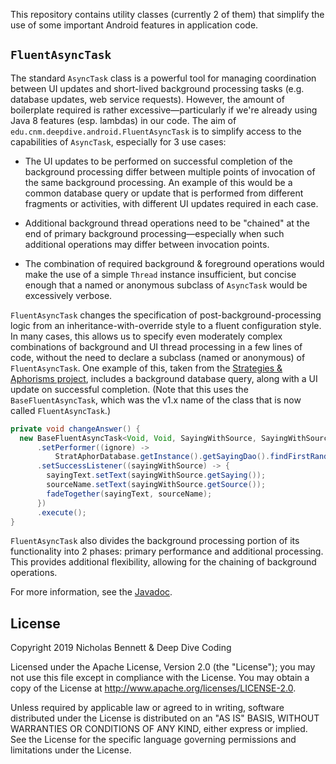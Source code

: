This repository contains utility classes (currently 2 of them) that simplify the use of some important Android features in application code.

## `FluentAsyncTask`

The standard `AsyncTask` class is a powerful tool for managing coordination between UI updates and short-lived background processing tasks (e.g. database updates, web service requests). However, the amount of boilerplate required is rather excessive&mdash;particularly if we're already using Java 8 features (esp. lambdas) in our code. The aim of `edu.cnm.deepdive.android.FluentAsyncTask` is to simplify access to the capabilities of `AsyncTask`, especially for 3 use cases:

* The UI updates to be performed on successful completion of the background processing differ between multiple points of invocation of the same background processing. An example of this would be a common database query or update that is performed from different fragments or activities, with different UI updates required in each case.

* Additional background thread operations need to be "chained" at the end of primary background processing&mdash;especially when such additional operations may differ between invocation points.

* The combination of required background &amp; foreground operations would make the use of a simple `Thread` instance insufficient, but concise enough that a named or anonymous subclass of `AsyncTask` would be excessively verbose.

`FluentAsyncTask` changes the specification of post-background-processing logic from an inheritance-with-override style to a fluent configuration style. In many cases, this allows us to specify even moderately complex combinations of background and UI thread processing in a few lines of code, without the need to declare a subclass (named or anonymous) of `FluentAsyncTask`. One example of this, taken from the [Strategies &amp; Aphorisms project](https://github.com/deep-dive-coding-java-cohort-6/strategies-aphorisms), includes a background database query, along with a UI update on successful completion. (Note that this uses the `BaseFluentAsyncTask`, which was the v1.x name of the class that is now called `FluentAsyncTask`.)

```java
private void changeAnswer() {
  new BaseFluentAsyncTask<Void, Void, SayingWithSource, SayingWithSource>()
      .setPerformer((ignore) -> 
          StratAphorDatabase.getInstance().getSayingDao().findFirstRandom())
      .setSuccessListener((sayingWithSource) -> {
        sayingText.setText(sayingWithSource.getSaying());
        sourceName.setText(sayingWithSource.getSource());
        fadeTogether(sayingText, sourceName);
      })
      .execute();
}
```

`FluentAsyncTask` also divides the background processing portion of its functionality into 2 phases: primary performance and additional processing. This provides additional flexibility, allowing for the chaining of background operations.

For more information, see the [Javadoc](docs/api/).

## License

Copyright 2019 Nicholas Bennett & Deep Dive Coding

Licensed under the Apache License, Version 2.0 (the "License"); you may not use this file except in compliance with the License. You may obtain a copy of the License at <http://www.apache.org/licenses/LICENSE-2.0>.

Unless required by applicable law or agreed to in writing, software distributed under the License is distributed on an "AS IS" BASIS, WITHOUT WARRANTIES OR CONDITIONS OF ANY KIND, either express or implied. See the License for the specific language governing permissions and limitations under the License.
